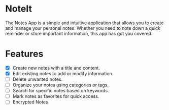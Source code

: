 # NoteIt

The Notes App is a simple and intuitive application that allows you to create and manage your personal notes. 
Whether you need to note down a quick reminder or store important information, this app has got you covered.

# Features

- [X] Create new notes with a title and content.
- [X] Edit existing notes to add or modify information.
- [ ] Delete unwanted notes.
- [ ] Organize your notes using categories or tags.
- [ ] Search for specific notes based on keywords.
- [ ] Mark notes as favorites for quick access.
- [ ] Encrypted Notes
